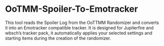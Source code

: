 # OoTMM-Spoiler-To-Emotracker
This tool reads the Spoiler Log from the OoTTMM Randomizer and converts it into an Emotracker compatible tracker. It is designed for Jupiterfire and wbsch’s tracker pack, it automatically applies your selected settings and starting items during the creation of the randomizer.
